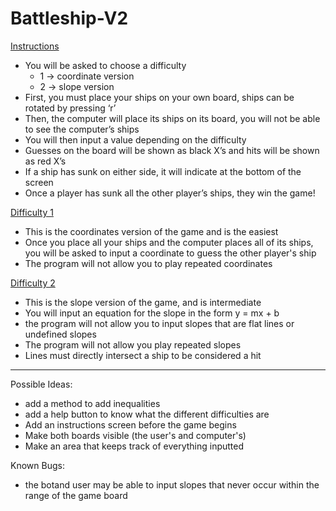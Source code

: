 # Battleship-V2

<ins>Instructions</ins>

- You will be asked to choose a difficulty
   - 1 -> coordinate version
   - 2 -> slope version
- First, you must place your ships on your own board, ships can be rotated by pressing ‘r’
- Then, the computer will place its ships on its board, you will not be able to see the computer’s ships
- You will then input a value depending on the difficulty
- Guesses on the board will be shown as black X’s and hits will be shown as red X’s
- If a ship has sunk on either side, it will indicate at the bottom of the screen
- Once a player has sunk all the other player’s ships, they win the game!

<ins>Difficulty 1</ins>

- This is the coordinates version of the game and is the easiest
- Once you place all your ships and the computer places all of its ships, you will be asked to input a coordinate to guess the other player's ship
- The program will not allow you to play repeated coordinates 

<ins>Difficulty 2</ins>

- This is the slope version of the game, and is intermediate
- You will input an equation for the slope in the form y = mx + b
- the program will not allow you to input slopes that are flat lines or undefined slopes
- The program will not allow you play repeated slopes
- Lines must directly intersect a ship to be considered a hit


------------------------------------------------------------------------------------------------------------------------------------

Possible Ideas:
- add a method to add inequalities
- add a help button to know what the different difficulties are
- Add an instructions screen before the game begins
- Make both boards visible (the user's and computer's)
- Make an area that keeps track of everything inputted



Known Bugs:
- the botand user may be able to input slopes that never occur within the range of the game board
